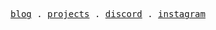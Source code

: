 <p align="center">
  <samp>
    <a href="https://imzbb.cc/archive">blog</a> .
    <a href="https://github.com/search?q=user%3Azhengbangbo&type=repositories&s=stars&o=desc">projects</a> .
    <a href="https://chat.antfu.me">discord</a> .
    <a href="https://www.instagram.com/imzbb">instagram</a>
  </samp>
</p>
